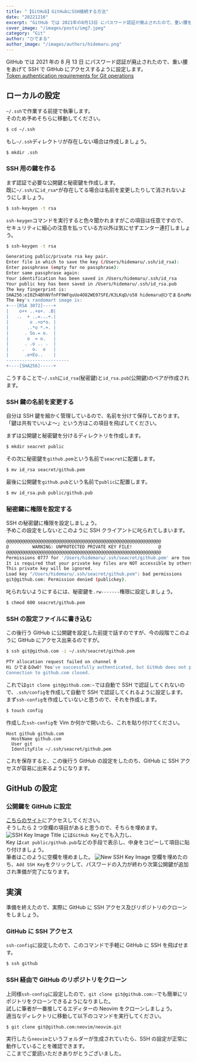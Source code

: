 ```yaml
---
title: "【GitHub】GitHubにSSH接続する方法"
date: "20221216"
excerpt: "GitHub では 2021年の8月13日 にパスワード認証が廃止されたので、重い腰をあげて SSH で GitHub にアクセスするように設定します。"
cover_image: "/images/posts/img7.jpeg"
category: "Git"
author: "ひでまる"
author_image: "/images/authors/hidemaru.png"
---
```


GitHub では 2021 年の 8 月 13 日 にパスワード認証が廃止されたので、重い腰をあげて SSH で GitHub にアクセスするように設定します。  
[Token authentication requirements for Git operations](https://github.blog/2020-12-15-token-authentication-requirements-for-git-operations/)

## ローカルの設定

`~/.ssh`で作業する前提で執筆します。  
そのため予めそちらに移動してください。

```bash
$ cd ~/.ssh
```

もし`~/.ssh`ディレクトリが存在しない場合は作成しましょう。

```bash
$ mkdir .ssh
```

### SSH 用の鍵を作る

まず認証で必要な公開鍵と秘密鍵を作成します。  
既に`~/.ssh/`に`id_rsa*`が存在してる場合は名前を変更したりして消されないようにしましょう。

```bash
$ ssh-keygen -t rsa
```

`ssh-keygen`コマンドを実行すると色々聞かれますがこの項目は任意ですので、セキュリティに細心の注意を払っている方以外は気にせずエンター連打しましょう。

```bash
$ ssh-keygen -t rsa

Generating public/private rsa key pair.
Enter file in which to save the key (/Users/hidemaru/.ssh/id_rsa):
Enter passphrase (empty for no passphrase):
Enter same passphrase again:
Your identification has been saved in /Users/hidemaru/.ssh/id_rsa
Your public key has been saved in /Users/hidemaru/.ssh/id_rsa.pub
The key fingerprint is:
SHA256:eI0Zh4BhNVfnFF9WFquUo4O82WE07SFE/K3LKqD/o58 hidemaru@ひでまるnoMacBook-Air.local
The key's randomart image is:
+---[RSA 3072]----+
|    o++ ..+o+. .B|
|   ..  + ..=...+.|
|        o .+o*o. |
|       ..*o *.+. |
|      . So.= o.  |
|       o  = o.   |
|      . .o .. .  |
|     .   o.  o   |
|      .o+Eo..    |
------------------------
+----[SHA256]-----+
```

こうすることで`~/.ssh`に`id_rsa`(秘密鍵)と`id_rsa.pub`(公開鍵)のペアが作成されます。

### SSH 鍵の名前を変更する

自分は SSH 鍵を細かく管理しているので、名前を分けて保存しております。  
「鍵は共有でいいよ〜」という方はこの項目を飛ばしてください。  

まずは公開鍵と秘密鍵を分けるディレクトリを作成します。

```bash
$ mkdir seacret public
```

その次に秘密鍵を`github.pem`という名前で`seacret`に配置します。

```bash
$ mv id_rsa seacret/github.pem
```

最後に公開鍵を`github.pub`という名前で`public`に配置します。

```bash
$ mv id_rsa.pub public/github.pub
```

### 秘密鍵に権限を設定する

SSH の秘密鍵に権限を設定しましょう。  
予めこの設定をしないとこのように SSH クライアントに叱られてしまいます。

```bash
@@@@@@@@@@@@@@@@@@@@@@@@@@@@@@@@@@@@@@@@@@@@@@@@@@@@@@@@@@@
@         WARNING: UNPROTECTED PRIVATE KEY FILE!          @
@@@@@@@@@@@@@@@@@@@@@@@@@@@@@@@@@@@@@@@@@@@@@@@@@@@@@@@@@@@
Permissions 0777 for '/Users/hidemaru/.ssh/seacret/github.pem' are too open.
It is required that your private key files are NOT accessible by others.
This private key will be ignored.
Load key "/Users/hidemaru/.ssh/seacret/github.pem": bad permissions
git@github.com: Permission denied (publickey).
```

叱られないようにするには、秘密鍵を`.rw-------`権限に設定しましょう。

```bash
$ chmod 600 seacret/github.pem
```

### SSH の設定ファイルに書き込む

この後行う GitHub に公開鍵を設定した前提で話すのですが、今の段階でこのように GitHub にアクセス出来るのですが。

```bash
$ ssh git@github.com -i ~/.ssh/seacret/github.pem

PTY allocation request failed on channel 0
Hi ひでまるOwO! You've successfully authenticated, but GitHub does not provide shell access.
Connection to github.com closed.
```

これでは`git clone git@github.com:~`では自動で SSH で認証してくれないので、`.ssh/config`を作成して自動で SSH で認証してくれるように設定します。  
まず`ssh-config`を作成していないと思うので、それを作成します。

```bash
$ touch config
```

作成した`ssh-config`を Vim か何かで開いたら、これを貼り付けてください。

```ssh-config
Host github github.com
  HostName github.com
  User git
  IdentityFile ~/.ssh/seacret/github.pem
```

これを保存すると、この後行う GitHub の設定をしたのち、GitHub に SSH アクセスが容易に出来るようになります。

## GitHub の設定

### 公開鍵を GitHub に設定

[こちらのサイト](https://github.com/settings/ssh/new)にアクセスしてください。  
そうしたら 2 つ空欄の項目があると思うので、そちらを埋めます。
![SSH Key Image](/images/posts/inside/img7.jpeg)
Title には`GitHub Key`とでも入力し、  
Key は`cat public/github.pub`などの手段で表示し、中身をコピーして項目に貼り付けましょう。  
筆者はこのように空欄を埋めました。
![New SSH Key Image](/images/posts/inside/img8.jpeg)
空欄を埋めたのち、`Add SSH Key`をクリックして、パスワードの入力が終わり次第公開鍵が追加され準備が完了になります。

## 実演

準備を終えたので、実際に GitHub に SSH アクセス及びリポジトリのクローンをしましょう。

### GitHub に SSH アクセス

`ssh-config`に設定したので、このコマンドで手軽に GitHub に SSH を飛ばせます。

```bash
$ ssh github
```

### SSH 経由で GitHub のリポジトリをクローン

上同様`ssh-config`に設定したので、`git clone git@github.com:~`でも簡単にリポジトリをクローンできるようになりました。  
試しに筆者が一番推してるエディターの Neovim をクローンしましょう。  
適当なディレクトリに移動して以下のコマンドを実行してください。

```bash
$ git clone git@github.com:neovim/neovim.git
```

実行したら`neovim`というフォルダーが生成されていたら、SSH の設定が正常に動作していることを確認できます。  
ここまでご愛読いただきありがとうございました。
